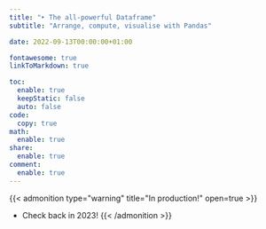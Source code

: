 ```yaml
---
title: "‣ The all-powerful Dataframe"
subtitle: "Arrange, compute, visualise with Pandas"

date: 2022-09-13T00:00:00+01:00

fontawesome: true
linkToMarkdown: true

toc:
  enable: true
  keepStatic: false
  auto: false
code:
  copy: true
math:
  enable: true
share:
  enable: true
comment:
  enable: true
---
```


{{< admonition type="warning" title="In production!" open=true >}}
- Check back in 2023!
{{< /admonition >}}

